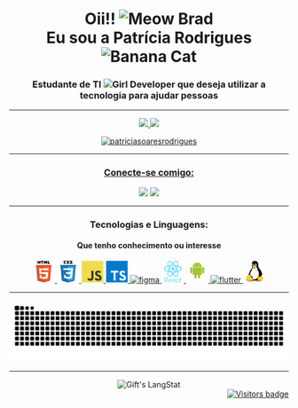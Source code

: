 <h1 align="center">Oii!! 
<img width="30" src="https://emojis.slackmojis.com/emojis/images/1643515045/10753/meow_bread_peek.gif?1643515045" alt="Meow Brad" /><br>
Eu sou a Patrícia Rodrigues
<img width="50" src="https://emojis.slackmojis.com/emojis/images/1643515353/13712/cat_banana.gif?1643515353" alt="Banana Cat" /></h1>
<h3 align="center">Estudante de TI <img width="20" src= "https://emojis.slackmojis.com/emojis/images/1643514334/3077/female-bl-technologist.png?1643514334" alt="Girl Developer"/> que deseja utilizar a tecnologia para ajudar pessoas</h3>

---
 <div align="center">
  <a href="https://github.com/patriciasoaresrodrigues">
  <img height="120em" src="https://github-readme-stats-sigma-five.vercel.app/api?username=patriciasoaresrodrigues&show_icons=true&theme=dracula&include_all_commits=true&count_private=true"/>
  <img height="120em" src="https://github-readme-stats-sigma-five.vercel.app/api/top-langs/?username=patriciasoaresrodrigues&layout=compact&langs_count=7&theme=dracula"/>
 
  <p><img src="https://github-readme-streak-stats.herokuapp.com/?user=patriciasoaresrodrigues&theme=dracula&hide_border=false" alt="patriciasoaresrodrigues" /></p>
</div>

---

<h3 align="center">Conecte-se comigo:</h3>
<p align="center">
    <a href = "mailto:patricia.soares.o.rodrigues@gmail.com"><img src="https://img.shields.io/badge/-Gmail-%23333?style=for-the-badge&logo=gmail&logoColor=white" target="_blank"></a>
    <a href="https://www.linkedin.com/in/patriciasoaresrodrigues" target="_blank"><img src="https://img.shields.io/badge/-LinkedIn-%230077B5?style=for-the-badge&logo=linkedin&logoColor=white" target="_blank"></a> 

</p>

 ---

<h3 align="center">Tecnologias e Linguagens:</h3>
<h4 align="center">Que tenho conhecimento ou interesse</h4>
<p align="center"> 
    <a href="https://www.w3.org/html/" target="_blank" rel="noreferrer"> <img src="https://raw.githubusercontent.com/devicons/devicon/master/icons/html5/html5-original-wordmark.svg" alt="html5" width="40" height="40"/> </a> 
    <a href="https://www.w3schools.com/css/" target="_blank" rel="noreferrer"> <img src="https://raw.githubusercontent.com/devicons/devicon/master/icons/css3/css3-original-wordmark.svg" alt="css3" width="40" height="40"/> </a> 
    <a href="https://developer.mozilla.org/en-US/docs/Web/JavaScript" target="_blank" rel="noreferrer"> <img src="https://raw.githubusercontent.com/devicons/devicon/master/icons/javascript/javascript-original.svg" alt="javascript" width="40" height="40"/> </a> 
    <a href="https://www.typescriptlang.org/" target="_blank" rel="noreferrer"> <img src="https://raw.githubusercontent.com/devicons/devicon/master/icons/typescript/typescript-original.svg" alt="typescript" width="40" height="40"/> </a> 
    <a href="https://www.figma.com/" target="_blank" rel="noreferrer"> <img src="https://www.vectorlogo.zone/logos/figma/figma-icon.svg" alt="figma" width="40" height="40"/> </a> 
    <a href="https://reactjs.org/" target="_blank" rel="noreferrer"> <img src="https://raw.githubusercontent.com/devicons/devicon/master/icons/react/react-original-wordmark.svg" alt="react" width="40" height="40"/> </a> 
    <a href="https://developer.android.com" target="_blank" rel="noreferrer"> <img src="https://raw.githubusercontent.com/devicons/devicon/master/icons/android/android-original-wordmark.svg" alt="android" width="40" height="40"/> </a> 
    <a href="https://flutter.dev" target="_blank" rel="noreferrer"> <img src="https://www.vectorlogo.zone/logos/flutterio/flutterio-icon.svg" alt="flutter" width="40" height="40"/> </a> 
    <a href="https://www.linux.org/" target="_blank" rel="noreferrer"> <img src="https://raw.githubusercontent.com/devicons/devicon/master/icons/linux/linux-original.svg" alt="linux" width="40" height="40"/> </a> 
<p>

---

<div align="center">
  


 ![Snake animation](https://github.com/phelliperodrigues/phelliperodrigues/blob/output/github-contribution-grid-snake.svg)

 
</div>

---

<div align="center">
<img align="center" src="https://spotify-github-profile.vercel.app/api/view?uid=pattyoliveirarodrigues&cover_image=true&theme=novatorem&show_offline=false&background_color=121212&interchange=false&bar_color=ff6e96&bar_color_cover=false" alt="Gift's LangStat" />
</div>

<div align="right">
  <a href="https://badges.pufler.dev">
      <img src="https://komarev.com/ghpvc/?username=patriciasoaresrodrigues" alt="Visitors badge" />
   </a>
</div>
